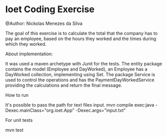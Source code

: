 # Ioet Coding Exercise
@Author: Nickolas Menezes da Silva

The goal of this exercise is to calculate the total that the company has to pay an employee, based on the hours they worked and the times during which they worked.

About implementation:

It was used a maven archetype with Junit for the tests.
The entity package contains the model (Employee and DayWorked), 
an Employee has a DayWorked collection, implementing using Set.
The package Service is used to control the operations and 
has the PaymentDayWorkedService providing the calculations and return the final message.

How to run

It's possible to pass the path for text files input.
mvn compile exec:java -Dexec.mainClass="org.ioet.App" -Dexec.args="input.txt" 


For unit tests

mvn test
